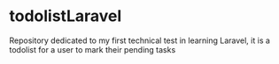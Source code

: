 # todolistLaravel
Repository dedicated to my first technical test in learning Laravel, it is a todolist for a user to mark their pending tasks
